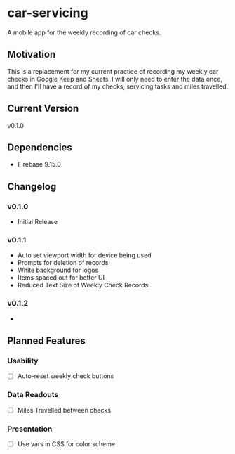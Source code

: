 # car-servicing
A mobile app for the weekly recording of car checks.
## Motivation
This is a replacement for my current practice of recording my weekly car checks in Google Keep and Sheets.  I will only need to enter the data once, and then I'll have a record of my checks, servicing tasks and miles travelled.
## Current Version
v0.1.0
## Dependencies
- Firebase 9.15.0
## Changelog
### v0.1.0
- Initial Release
### v0.1.1
- Auto set viewport width for device being used
- Prompts for deletion of records
- White background for logos
- Items spaced out for better UI
- Reduced Text Size of Weekly Check Records
### v0.1.2
- 
## Planned Features
### Usability
- [ ] Auto-reset weekly check buttons
### Data Readouts
- [ ] Miles Travelled between checks
### Presentation
- [ ] Use vars in CSS for color scheme
